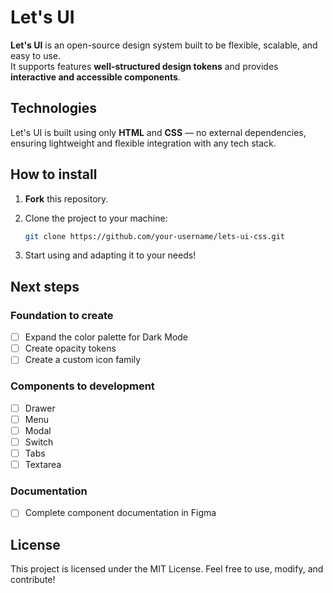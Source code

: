 # Let's UI

**Let's UI** is an open-source design system built to be flexible, scalable, and easy to use.  
It supports features **well-structured design tokens** and provides **interactive and accessible components**.

## Technologies
Let's UI is built using only **HTML** and **CSS** — no external dependencies, ensuring lightweight and flexible integration with any tech stack.

## How to install
1. **Fork** this repository.
2. Clone the project to your machine:

   ```bash
   git clone https://github.com/your-username/lets-ui-css.git
   ```

3. Start using and adapting it to your needs!

## Next steps
### Foundation to create
- [ ] Expand the color palette for Dark Mode
- [ ] Create opacity tokens
- [ ] Create a custom icon family

### Components to development
- [ ] Drawer
- [ ] Menu
- [ ] Modal
- [ ] Switch
- [ ] Tabs
- [ ] Textarea

### Documentation
- [ ] Complete component documentation in Figma

## License
This project is licensed under the MIT License.
Feel free to use, modify, and contribute!
